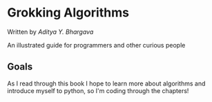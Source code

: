 Grokking Algorithms
===================

Written by *Aditya Y. Bhargava*

An illustrated guide for programmers and other curious people

## Goals
As I read through this book I hope to learn more about algorithms and introduce myself to python, so I'm coding through the chapters!